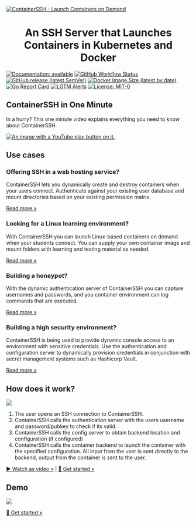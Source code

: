 [![ContainerSSH - Launch Containers on Demand](https://containerssh.github.io/images/logo-for-embedding.svg)](https://containerssh.io/)

<!--suppress HtmlDeprecatedAttribute -->
<h1 align="center">An SSH Server that Launches Containers in Kubernetes and Docker</h1>

[![Documentation: available](https://img.shields.io/badge/documentation-available-green?style=for-the-badge)](https://containerssh.io/)
[![GitHub Workflow Status](https://img.shields.io/github/workflow/status/containerssh/containerssh/goreleaser?style=for-the-badge)](https://github.com/containerssh/containerssh/actions)
[![GitHub release (latest SemVer)](https://img.shields.io/github/v/release/containerssh/containerssh?sort=semver&style=for-the-badge)](https://github.com/containerssh/containerssh/releases)
[![Docker Image Size (latest by date)](https://img.shields.io/docker/image-size/containerssh/containerssh?style=for-the-badge)](http://hub.docker.com/r/containerssh/containerssh)
[![Go Report Card](https://goreportcard.com/badge/github.com/containerssh/containerssh?style=for-the-badge)](https://goreportcard.com/report/github.com/containerssh/containerssh)
[![LGTM Alerts](https://img.shields.io/lgtm/alerts/github/ContainerSSH/ContainerSSH?style=for-the-badge)](https://lgtm.com/projects/g/ContainerSSH/ContainerSSH/)
[![License: MIT-0](https://img.shields.io/badge/license-MIT--0-green?style=for-the-badge)](LICENSE.md)

## ContainerSSH in One Minute

In a hurry? This one minute video explains everything you need to know about ContainerSSH.

[![An image with a YouTube play button on it.](https://containerssh.io/images/containerssh-intro-preview.png)](https://youtu.be/Cs9OrnPi2IM)

## Use cases

### Offering SSH in a web hosting service?

ContainerSSH lets you dynamically create and destroy containers when your users connect. Authenticate against your existing user database and mount directories based on your existing permission matrix.

[Read more »](https://containerssh.io/usecases/webhosting/)

### Looking for a Linux learning environment?

With ContainerSSH you can launch Linux-based containers on demand when your students connect. You can supply your own container image and mount folders with learning and testing material as needed.</p>

[Read more »](https://containerssh.io/usecases/learning/)

### Building a honeypot?

With the dynamic authentication server of ContainerSSH you can capture usernames and passwords, and you container environment can log commands that are executed.

[Read more »](https://containerssh.io/usecases/honeypots/)

### Building a high security environment?

ContainerSSH is being used to provide dynamic console access to an environment with sensitive credentials. Use the authentication and configuration server to dynamically provision credentials in conjunction with secret management systems such as Hashicorp Vault.

[Read more »](https://containerssh.io/usecases/security/)

## How does it work?

![](https://containerssh.io/images/architecture.svg)

1. The user opens an SSH connection to ContainerSSH.
2. ContainerSSH calls the authentication server with the users username and password/pubkey to check if its valid.
3. ContainerSSH calls the config server to obtain backend location and configuration (if configured)
4. ContainerSSH calls the container backend to launch the container with the
   specified configuration. All input from the user is sent directly to the backend, output from the container is sent
   to the user.

[▶️ Watch as video »](https://youtu.be/Cs9OrnPi2IM) | [🚀 Get started »](https://containerssh.io/quickstart/)

## Demo

![](https://containerssh.io/images/ssh-in-action.gif)

[🚀 Get started »](https://containerssh.io/quickstart/)